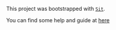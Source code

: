 This project was bootstrapped with [`Sit`](https://github.com/Jinsung-L/sit/).

You can find some help and guide at [here](https://github.com/Jinsung-L/sit/)
